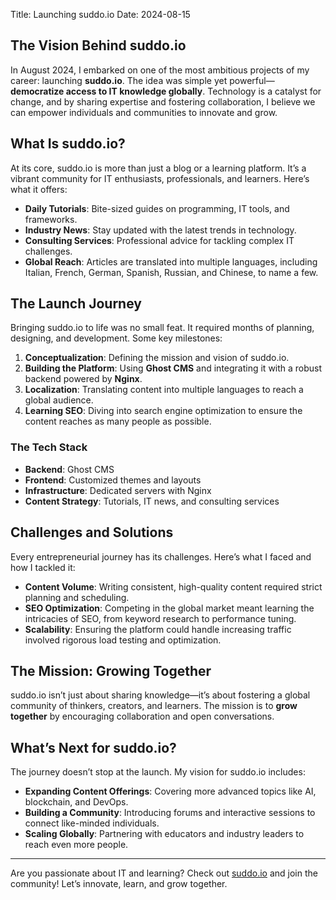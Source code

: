 Title: Launching suddo.io
Date: 2024-08-15

## The Vision Behind suddo.io

In August 2024, I embarked on one of the most ambitious projects of my career: launching **suddo.io**. The idea was simple yet powerful—**democratize access to IT knowledge globally**. Technology is a catalyst for change, and by sharing expertise and fostering collaboration, I believe we can empower individuals and communities to innovate and grow.

## What Is suddo.io?

At its core, suddo.io is more than just a blog or a learning platform. It’s a vibrant community for IT enthusiasts, professionals, and learners. Here’s what it offers:
- **Daily Tutorials**: Bite-sized guides on programming, IT tools, and frameworks.
- **Industry News**: Stay updated with the latest trends in technology.
- **Consulting Services**: Professional advice for tackling complex IT challenges.
- **Global Reach**: Articles are translated into multiple languages, including Italian, French, German, Spanish, Russian, and Chinese, to name a few.

## The Launch Journey

Bringing suddo.io to life was no small feat. It required months of planning, designing, and development. Some key milestones:
1. **Conceptualization**: Defining the mission and vision of suddo.io.
2. **Building the Platform**: Using **Ghost CMS** and integrating it with a robust backend powered by **Nginx**.
3. **Localization**: Translating content into multiple languages to reach a global audience.
4. **Learning SEO**: Diving into search engine optimization to ensure the content reaches as many people as possible.

### The Tech Stack
- **Backend**: Ghost CMS
- **Frontend**: Customized themes and layouts
- **Infrastructure**: Dedicated servers with Nginx
- **Content Strategy**: Tutorials, IT news, and consulting services

## Challenges and Solutions

Every entrepreneurial journey has its challenges. Here’s what I faced and how I tackled it:
- **Content Volume**: Writing consistent, high-quality content required strict planning and scheduling.
- **SEO Optimization**: Competing in the global market meant learning the intricacies of SEO, from keyword research to performance tuning.
- **Scalability**: Ensuring the platform could handle increasing traffic involved rigorous load testing and optimization.

## The Mission: Growing Together

suddo.io isn’t just about sharing knowledge—it’s about fostering a global community of thinkers, creators, and learners. The mission is to **grow together** by encouraging collaboration and open conversations.

## What’s Next for suddo.io?

The journey doesn’t stop at the launch. My vision for suddo.io includes:
- **Expanding Content Offerings**: Covering more advanced topics like AI, blockchain, and DevOps.
- **Building a Community**: Introducing forums and interactive sessions to connect like-minded individuals.
- **Scaling Globally**: Partnering with educators and industry leaders to reach even more people.

---

Are you passionate about IT and learning? Check out [suddo.io](https://suddo.io) and join the community! Let’s innovate, learn, and grow together.
